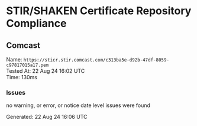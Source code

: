 # STIR/SHAKEN Certificate Repository Compliance

## Comcast

Name: `https://sticr.stir.comcast.com/c313ba5e-d92b-47df-8059-c97817015a17.pem`\
Tested At: 22 Aug 24 16:02 UTC\
Time: 130ms

### Issues

no warning, or error, or notice date level issues were found

Generated: 22 Aug 24 16:06 UTC